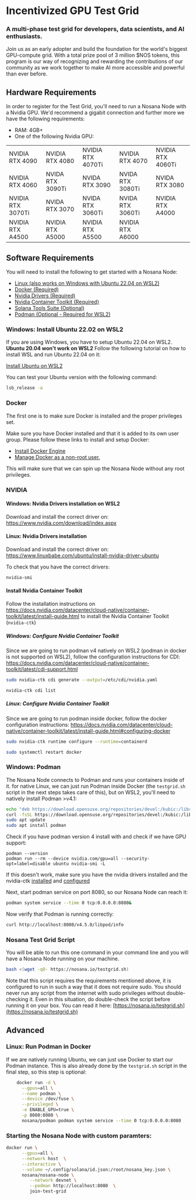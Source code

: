 # Incentivized GPU Test Grid
### A multi-phase test grid for developers, data scientists, and AI enthusiasts.

Join us as an early adopter and build the foundation for the world's biggest GPU-compute grid. With a total prize pool of 3 million $NOS tokens, this program is our way of recognizing and rewarding the contributions of our community as we work together to make AI more accessible and powerful than ever before.

## Hardware Requirements
In order to register for the Test Grid, you'll need to run a Nosana Node with a Nvidia GPU.
We'd recommend a gigabit connection and further more we have the following requirements:
- RAM: 4GB+
- One of the following Nvidia GPU:

| |  |  |  | |
|-----------------------------|-----------------------------|---------|---------|---------------------------------------------------------------------------------------------------|
| NVIDIA RTX 4090 | NVIDIA RTX 4080 | NVIDIA RTX 4070Ti    | NVIDIA RTX 4070   | NVIDIA RTX 4060Ti |
| NVIDIA RTX 4060 | NVIDA RTX 3090Ti | NVIDA RTX 3090    | NVIDA RTX 3080Ti   | NVIDA RTX 3080 |
| NVIDIA RTX 3070Ti | NVIDA RTX 3070 | NVIDA RTX 3060Ti    | NVIDA RTX 3060Ti   | NVIDIA RTX A4000 |
| NVIDIA RTX A4500 | NVIDIA RTX A5000 | NVIDIA RTX A5500    | NVIDIA RTX A6000   |   |

## Software Requirements
You will need to install the following to get started with a Nosana Node:

- [Linux (also works on Windows with Ubuntu 22.04 on WSL2)](https://ubuntu.com/tutorials/install-ubuntu-on-wsl2-on-windows-11-with-gui-support#3-download-ubuntu)
- [Docker (Required)](https://docs.docker.com/desktop/linux/install/)
- [Nvidia Drivers (Required)](https://www.linuxbabe.com/ubuntu/install-nvidia-driver-ubuntu)
- [Nvidia Container Toolkit (Required)](https://docs.nvidia.com/datacenter/cloud-native/container-toolkit/latest/install-guide.html)
- [Solana Tools Suite (Optional)](https://docs.solana.com/cli/install-solana-cli-tools)
- [Podman (Optional - Required for WSL2)](https://software.opensuse.org//download.html?project=devel%3Akubic%3Alibcontainers%3Aunstable&package=podman)

### Windows: Install Ubuntu 22.02 on WSL2
If you are using Windows, you have to setup Ubuntu 22.04 on WSL2. **Ubuntu 20.04 won't work on WSL2**
Follow the following tutorial on how to install WSL and run Ubuntu 22.04 on it:

[Install Ubuntu on WSL2](https://ubuntu.com/tutorials/install-ubuntu-on-wsl2-on-windows-11-with-gui-support#1-overview)

You can test your Ubuntu version with the following command:
```bash
lsb_release -a
```
### Docker

The first one is to make sure Docker is installed and the proper privileges set.

Make sure you have Docker installed and that it is added to its own user group. Please follow these links to install and setup Docker:

- [Install Docker Engine](https://docs.docker.com/engine/install/)
- [Manage Docker as a non-root user.](https://docs.docker.com/engine/install/linux-postinstall/#manage-docker-as-a-non-root-user)

This will make sure that we can spin up the Nosana Node without any root privileges.

### NVIDIA
#### Windows: Nvidia Drivers installation on WSL2
Download and install the correct driver on: https://www.nvidia.com/download/index.aspx

#### Linux: Nvidia Drivers installation
Download and install the correct driver on: https://www.linuxbabe.com/ubuntu/install-nvidia-driver-ubuntu

To check that you have the correct drivers:
```bash
nvidia-smi
```

#### Install Nvidia Container Toolkit
Follow the installation instructions on https://docs.nvidia.com/datacenter/cloud-native/container-toolkit/latest/install-guide.html to install the Nvidia Container Toolkit (`nvidia-ctk`)

##### Windows: Configure Nvidia Container Toolkit
Since we are going to run podman v4 natively on WSL2 (podman in docker is not supported on WSL2), follow the configuration instructions for CDI:
https://docs.nvidia.com/datacenter/cloud-native/container-toolkit/latest/cdi-support.html

```bash
sudo nvidia-ctk cdi generate --output=/etc/cdi/nvidia.yaml
```
```bash
nvidia-ctk cdi list
```

##### Linux: Configure Nvidia Container Toolkit
Since we are going to run podman inside docker, follow the docker configuration instructions:
https://docs.nvidia.com/datacenter/cloud-native/container-toolkit/latest/install-guide.html#configuring-docker

```bash
sudo nvidia-ctk runtime configure --runtime=containerd
```
```bash
sudo systemctl restart docker
```
### Windows: Podman
The Nosana Node connects to Podman and runs your containers inside of it. for native Linux, we can just run Podman inside Docker (the `testgrid.sh` script in the next steps takes care of this), but on WSL2, you'll need to natively install Podman >v4.1:
```bash
echo "deb https://download.opensuse.org/repositories/devel:/kubic:/libcontainers:/unstable/xUbuntu_22.04/ /" | sudo tee /etc/apt/sources.list.d/devel:kubic:libcontainers:unstable.list
curl -fsSL https://download.opensuse.org/repositories/devel:/kubic:/libcontainers:/unstable/xUbuntu_22.04/Release.key | sudo gpg --dearmor | sudo tee /etc/apt/trusted.gpg.d/devel_kubic_libcontainers_unstable.gpg > /dev/null
sudo apt update
sudo apt install podman
```
Check if you have podman version 4 install with and check if we have GPU support:
```
podman --version
podman run --rm --device nvidia.com/gpu=all --security-opt=label=disable ubuntu nvidia-smi -L
```
If this doesn't work, make sure you have the nvidia drivers installed and the nvidia-ctk [installed](https://docs.nvidia.com/datacenter/cloud-native/container-toolkit/latest/install-guide.html) and [configured](https://docs.nvidia.com/datacenter/cloud-native/container-toolkit/latest/cdi-support.html)

Next, start podman service on port 8080, so our Nosana Node can reach it:
```bash
podman system service --time 0 tcp:0.0.0.0:8080&
```
Now verify that Podman is running correctly:
```bash
curl http://localhost:8080/v4.5.0/libpod/info
```

### Nosana Test Grid Script

You will be able to run this one command in your command line and you will have a Nosana Node running on your machine.

```bash
bash <(wget -qO- https://nosana.io/testgrid.sh)
```

Note that this script requires the requirements mentioned above, it is configured to run in such a way that it does not require sudo.
You should never run any script from the internet with sudo privileges without double-checking it.
Even in this situation, do double-check the script before running it on your box.
You can read it here: [https://nosana.io/testgrid.sh](https://nosana.io/testgrid.sh)

## Advanced
### Linux: Run Podman in Docker
If we are natively running Ubuntu, we can just use Docker to start our Podman instance. This is also already done by the `testgrid.sh` script in the final step, so this step is optional:
```bash 
    docker run -d \
      --gpus=all \
      --name podman \
      --device /dev/fuse \
      --privileged \
      -e ENABLE_GPU=true \
      -p 8080:8080 \
      nosana/podman podman system service --time 0 tcp:0.0.0.0:8080
```

### Starting the Nosana Node with custom paramters:
```bash
docker run \
      --gpus=all \
      --network host  \
      --interactive \
      --volume ~/.config/solana/id.json:/root/nosana_key.json \
      nosana/nosana-node \
         --network devnet \
         --podman http://localhost:8080  \
         join-test-grid
```         
